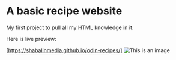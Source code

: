 # A basic recipe website

My first project to pull all my HTML knowledge in it.

Here is live preview: 

[https://shabalinmedia.github.io/odin-recipes/]
![This is an image](https://myoctocat.com/assets/images/base-octocat.svg)
